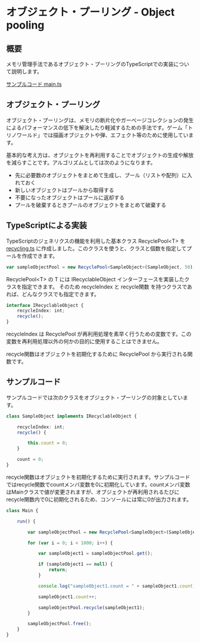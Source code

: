 # オブジェクト・プーリング - Object pooling

## 概要
メモリ管理手法であるオブジェクト・プーリングのTypeScriptでの実装について説明します。

[サンプルコード main.ts](./main.ts)

## オブジェクト・プーリング
オブジェクト・プーリングは、メモリの断片化やガーベージコレクションの発生によるパフォーマンスの低下を解決したり軽減するための手法です。ゲーム「トリノワールド」では描画オブジェクトや弾、エフェクト等のために使用しています。

基本的な考え方は、オブジェクトを再利用することでオブジェクトの生成や解放を減らすことです。アルゴリズムとしては次のようになります。

- 先に必要数のオブジェクトをまとめて生成し、プール（リストや配列）に入れておく
- 新しいオブジェクトはプールから取得する
- 不要になったオブジェクトはプールに返却する
- プールを破棄するときプールのオブジェクトをまとめて破棄する

## TypeScriptによる実装
TypeScriptのジェネリクスの機能を利用した基本クラス RecyclePool&lt;T&gt; を [recycling.ts](../tips_core/recycling.ts) に作成しました。このクラスを使うと、クラスと個数を指定してプールを作成できます。

```recycling.ts
var sampleObjectPool = new RecyclePool<SampleObject>(SampleObject, 50);
```

RecyclePool&lt;T&gt; の T には IRecyclableObject インターフェースを実装したクラスを指定できます。
そのため recycleIndex と recycle関数 を持つクラスであれば、どんなクラスでも指定できます。

```ts:recycling.ts
interface IRecyclableObject {
    recycleIndex: int;
    recycle();
}
```


recycleIndex は RecyclePool が再利用処理を素早く行うための変数です。この変数を再利用処理以外の何かの目的に使用することはできません。

recycle関数はオブジェクトを初期化するために RecyclePool から実行される関数です。

## サンプルコード
サンプルコードでは次のクラスをオブジェクト・プーリングの対象としています。

```ts:main.ts
class SampleObject implements IRecyclableObject {

    recycleIndex: int;
    recycle() {

        this.count = 0;
    }

    count = 0;
}
```

recycle関数はオブジェクトを初期化するために実行されます。サンプルコードではrecycle関数でcountメンバ変数を0に初期化しています。countメンバ変数はMainクラスで値が変更されますが、オブジェクトが再利用されるたびにrecycle関数内で0に初期化されるため、コンソールには常に0が出力されます。

```ts:main.ts
class Main {

    run() {

        var sampleObjectPool = new RecyclePool<SampleObject>(SampleObject, 50);

        for (var i = 0; i < 1000; i++) {

            var sampleObject1 = sampleObjectPool.get();

            if (sampleObject1 == null) {
                return;
            }

            console.log("sampleObject1.count = " + sampleObject1.count);

            sampleObject1.count++;

            sampleObjectPool.recycle(sampleObject1);
        }

        sampleObjectPool.free();
    }
}
```

